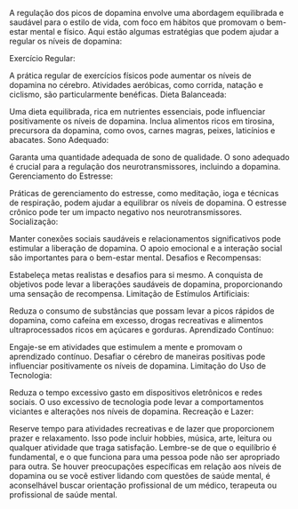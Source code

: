 A regulação dos picos de dopamina envolve uma abordagem equilibrada e saudável para o estilo de vida, com foco em hábitos que promovam o bem-estar mental e físico. Aqui estão algumas estratégias que podem ajudar a regular os níveis de dopamina:

Exercício Regular:

A prática regular de exercícios físicos pode aumentar os níveis de dopamina no cérebro. Atividades aeróbicas, como corrida, natação e ciclismo, são particularmente benéficas.
Dieta Balanceada:

Uma dieta equilibrada, rica em nutrientes essenciais, pode influenciar positivamente os níveis de dopamina. Inclua alimentos ricos em tirosina, precursora da dopamina, como ovos, carnes magras, peixes, laticínios e abacates.
Sono Adequado:

Garanta uma quantidade adequada de sono de qualidade. O sono adequado é crucial para a regulação dos neurotransmissores, incluindo a dopamina.
Gerenciamento do Estresse:

Práticas de gerenciamento do estresse, como meditação, ioga e técnicas de respiração, podem ajudar a equilibrar os níveis de dopamina. O estresse crônico pode ter um impacto negativo nos neurotransmissores.
Socialização:

Manter conexões sociais saudáveis e relacionamentos significativos pode estimular a liberação de dopamina. O apoio emocional e a interação social são importantes para o bem-estar mental.
Desafios e Recompensas:

Estabeleça metas realistas e desafios para si mesmo. A conquista de objetivos pode levar a liberações saudáveis de dopamina, proporcionando uma sensação de recompensa.
Limitação de Estímulos Artificiais:

Reduza o consumo de substâncias que possam levar a picos rápidos de dopamina, como cafeína em excesso, drogas recreativas e alimentos ultraprocessados ricos em açúcares e gorduras.
Aprendizado Contínuo:

Engaje-se em atividades que estimulem a mente e promovam o aprendizado contínuo. Desafiar o cérebro de maneiras positivas pode influenciar positivamente os níveis de dopamina.
Limitação do Uso de Tecnologia:

Reduza o tempo excessivo gasto em dispositivos eletrônicos e redes sociais. O uso excessivo de tecnologia pode levar a comportamentos viciantes e alterações nos níveis de dopamina.
Recreação e Lazer:

Reserve tempo para atividades recreativas e de lazer que proporcionem prazer e relaxamento. Isso pode incluir hobbies, música, arte, leitura ou qualquer atividade que traga satisfação.
Lembre-se de que o equilíbrio é fundamental, e o que funciona para uma pessoa pode não ser apropriado para outra. Se houver preocupações específicas em relação aos níveis de dopamina ou se você estiver lidando com questões de saúde mental, é aconselhável buscar orientação profissional de um médico, terapeuta ou profissional de saúde mental.
